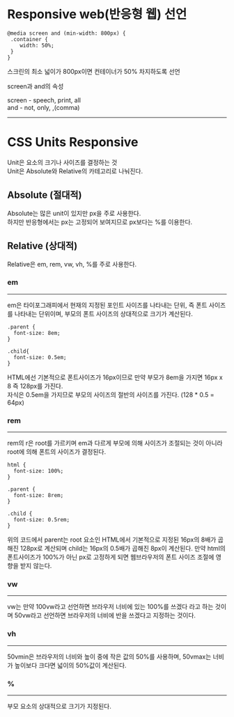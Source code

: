 # Responsive web(반응형 웹) 선언
```
@media screen and (min-width: 800px) {
 .container {
    width: 50%;
 }
}
```
스크린의 최소 넓이가 800px이면 컨테이너가 50% 차지하도록 선언

screen과 and의 속성

screen - speech, print, all  
and - not, only, ,(comma)

---

# CSS Units Responsive  
 Unit은 요소의 크기나 사이즈를 결정하는 것  
 Unit은 Absolute와 Relative의 카테고리로 나눠진다.  

## Absolute (절대적) 
 Absolute는 많은 unit이 있지만 px을 주로 사용한다.  
 하지만 반응형에서는 px는 고정되어 보여지므로 px보다는 %를 이용한다.  

## Relative (상대적)
 Relative은 em, rem, vw, vh, %를 주로 사용한다.  
  
### em
---
em은 타이포그래피에서 현재의 지정된 포인트 사이즈를 나타내는 단위, 즉 폰트 사이즈를 나타내는 단위이며, 부모의 폰트 사이즈의 상대적으로 크기가 계산된다.  

```
.parent {
  font-size: 8em;
}

.child{
  font-size: 0.5em;
}
```

HTML에선 기본적으로 폰트사이즈가 16px이므로 만약 부모가 8em을 가지면 16px x 8 즉 128px를 가진다.  
자식은 0.5em을 가지므로 부모의 사이즈의 절반의 사이즈를 가진다. (128 * 0.5 = 64px)
	
### rem
---
rem의 r은 root를 가르키며 em과 다르게 부모에 의해 사이즈가 조절되는 것이 아니라 root에 의해 폰트의 사이즈가 결정된다.

```
html {
  font-size: 100%;
}

.parent {
  font-size: 8rem;
}

.child {
  font-size: 0.5rem;
}
```

위의 코드에서 parent는 root 요소인 HTML에서 기본적으로 지정된 16px의 8배가 곱해진 128px로 계산되며
child는 16px의 0.5배가 곱해진 8px이 계산된다.
만약 html의 폰트사이즈가 100%가 아닌 px로 고정하게 되면 웹브라우저의 폰트 사이즈 조절에 영향을 받지 않는다.

### vw
---
vw는 만약 100vw라고 선언하면 브라우저 너비에 있는 100%를 쓰겠다 라고 하는 것이며
50vw라고 선언하면 브라우저의 너비에 반을 쓰겠다고 지정하는 것이다.


### vh
---
50vmin은 브라우저의 너비와 높이 중에 작은 값의 50%를 사용하며, 50vmax는 너비가 높이보다 크다면 넓이의 50%값이 계산된다. 


### %
---
부모 요소의 상대적으로 크기가 지정된다.
